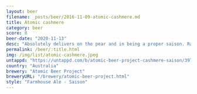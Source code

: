 ```yaml
---
layout: beer
filename: _posts/beer/2016-11-09-atomic-cashmere.md
title: Atomic cashmere
category: beer
score: 8
beer-date: "2020-11-13"
desc: "Absolutely delivers on the pear and in being a proper saison. Rare to see but easy to drink"
permalink: /beer/:title.html
img: /img/list/atomic-cashmere.jpeg
untappd: "https://untappd.com/b/atomic-beer-project-cashmere-saison/3977199"
country: "Australia"
brewery: "Atomic Beer Project"
breweryURL: "/brewery/atomic-beer-project.html"
style: "Farmhouse Ale - Saison"
---
```


